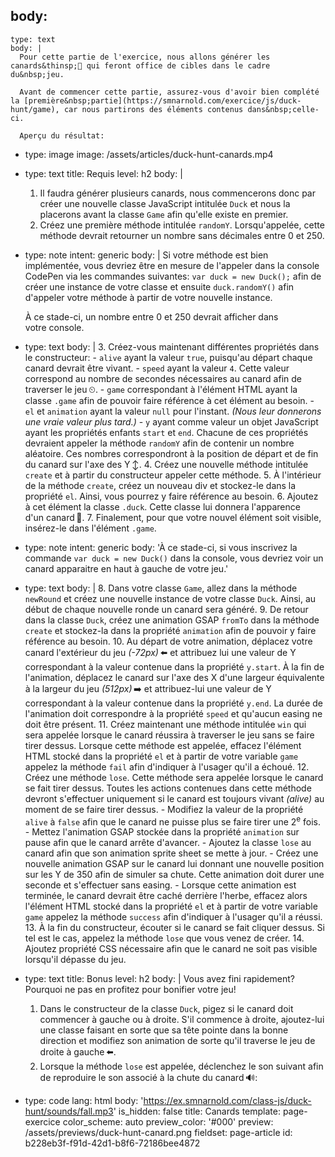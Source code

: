 body:
  -
    type: text
    body: |
      Pour cette partie de l'exercice, nous allons générer les canards&thinsp;🦆 qui feront office de cibles dans le cadre du&nbsp;jeu.
      
      Avant de commencer cette partie, assurez-vous d'avoir bien complété la [première&nbsp;partie](https://smnarnold.com/exercice/js/duck-hunt/game), car nous partirons des éléments contenus dans&nbsp;celle-ci.
      
      Aperçu du résultat:
  -
    type: image
    image: /assets/articles/duck-hunt-canards.mp4
  -
    type: text
    title: Requis
    level: h2
    body: |
      1. Il faudra générer plusieurs canards, nous commencerons donc par créer une nouvelle classe JavaScript intitulée `Duck` et nous la placerons avant la classe `Game` afin qu'elle existe en&nbsp;premier.
      2. Créez une première méthode intitulée `randomY`. Lorsqu'appelée, cette méthode devrait retourner un nombre sans décimales entre 0 et&nbsp;250.
  -
    type: note
    intent: generic
    body: |
      Si votre méthode est bien implémentée, vous devriez être en mesure de l'appeler dans la console CodePen via les commandes suivantes: `var duck = new Duck();` afin de créer une instance de votre classe et ensuite `duck.randomY()` afin d'appeler votre méthode à partir de votre nouvelle&nbsp;instance. 
      
      À ce stade-ci, un nombre entre 0 et 250 devrait afficher dans votre&nbsp;console.
  -
    type: text
    body: |
      3. Créez-vous maintenant différentes propriétés dans le&nbsp;constructeur:
      	- `alive` ayant la valeur `true`, puisqu'au départ chaque canard devrait être&nbsp;vivant.
          - `speed` ayant la valeur `4`. Cette valeur correspond au nombre de secondes nécessaires au canard afin de traverser le&nbsp;jeu&#8201;⏲.
          - `game` correspondant à l'élément HTML ayant la classe `.game` afin de pouvoir faire référence à cet élément au&nbsp;besoin.
          - `el` et `animation` ayant la valeur `null` pour l'instant. _(Nous leur donnerons une vraie valeur plus&nbsp;tard.)_
      	- `y` ayant comme valeur un objet JavaScript ayant les propriétés enfants `start` et `end`. Chacune de ces propriétés devraient appeler la méthode `randomY` afin de contenir un nombre aléatoire. Ces nombres correspondront à la position de départ et de fin du canard sur l'axe des&nbsp;Y&#8201;↕️.
      4. Créez une nouvelle méthode intitulée `create` et à partir du constructeur appeler cette&nbsp;méthode. 
      5. À l'intérieur de la méthode `create`, créez un nouveau div et stockez-le dans la propriété `el`. Ainsi, vous pourrez y faire référence au&nbsp;besoin.
      6. Ajoutez à cet élément la classe `.duck`. Cette classe lui donnera l'apparence d'un&nbsp;canard&#8201;🦆.
      7. Finalement, pour que votre nouvel élément soit visible, insérez-le dans l'élément&nbsp;`.game`.
  -
    type: note
    intent: generic
    body: 'À ce stade-ci, si vous inscrivez la commande `var duck = new Duck()` dans la console, vous devriez voir un canard apparaitre en haut à gauche de votre&nbsp;jeu.'
  -
    type: text
    body: |
      8. Dans votre classe `Game`, allez dans la méthode `newRound` et créez une nouvelle instance de votre classe&nbsp;`Duck`. Ainsi, au début de chaque nouvelle ronde un canard sera&nbsp;généré.
      9. De retour dans la classe `Duck`, créez une animation GSAP `fromTo` dans la méthode `create` et stockez-la dans la propriété `animation` afin de pouvoir y faire référence au&nbsp;besoin. 
      10. Au départ de votre animation, déplacez votre canard l'extérieur du jeu _(-72px)_&thinsp;⬅️ et attribuez lui une valeur de Y correspondant à la valeur contenue dans la propriété&nbsp;`y.start`. À la fin de l'animation, déplacez le canard sur l'axe des X d'une largeur équivalente à la largeur du jeu&nbsp;_(512px)_&thinsp;➡️ et attribuez-lui une valeur de Y correspondant à la valeur contenue dans la propriété&nbsp;`y.end`. La durée de l'animation doit correspondre à la propriété `speed` et qu'aucun easing ne doit être&nbsp;présent.
      11. Créez maintenant une méthode intitulée `win` qui sera appelée lorsque le canard réussira à traverser le jeu sans se faire tirer dessus. Lorsque cette méthode est appelée, effacez l'élément HTML stocké dans la propriété `el` et à partir de votre variable `game` appelez la méthode `fail` afin d'indiquer à l'usager qu'il a&nbsp;échoué.
      12. Créez une méthode `lose`. Cette méthode sera appelée lorsque le canard se fait tirer dessus. Toutes les actions contenues dans cette méthode devront s'effectuer uniquement si le canard est toujours vivant _(alive)_ au moment de se faire tirer&nbsp;dessus.
      	- Modifiez la valeur de la propriété `alive` à `false` afin que le canard ne puisse plus se faire tirer une 2<sup>e</sup>&nbsp;fois. 
          - Mettez l'animation GSAP stockée dans la propriété `animation` sur pause afin que le canard arrête&nbsp;d'avancer.
          - Ajoutez la classe `lose` au canard afin que son animation sprite sheet se mette à&nbsp;jour.
          - Créez une nouvelle animation GSAP sur le canard lui donnant une nouvelle position sur les Y de 350 afin de simuler sa chute. Cette animation doit durer une seconde et s'effectuer sans&nbsp;easing. 
          - Lorsque cette animation est terminée, le canard devrait être caché derrière l'herbe, effacez alors l'élément HTML stocké dans la propriété `el` et à partir de votre variable `game` appelez la méthode `success` afin d'indiquer à l'usager qu'il a&nbsp;réussi.
      13. À la fin du constructeur, écouter si le canard se fait cliquer dessus. Si tel est le cas, appelez la méthode&nbsp;`lose` que vous venez de&nbsp;créer.
      14. Ajoutez propriété CSS nécessaire afin que le canard ne soit pas visible lorsqu'il dépasse du&nbsp;jeu.
  -
    type: text
    title: Bonus
    level: h2
    body: |
      Vous avez fini rapidement? Pourquoi ne pas en profitez pour bonifier votre&nbsp;jeu!
      
      1. Dans le constructeur de la classe `Duck`, pigez si le canard doit commencer à gauche ou à droite. S'il commence à droite, ajoutez-lui une classe faisant en sorte que sa tête pointe dans la bonne direction et modifiez son animation de sorte qu'il traverse le jeu de droite à gauche&thinsp;⬅️.
      2. Lorsque la méthode `lose` est appelée, déclenchez le son suivant afin de reproduire le son associé à la chute du canard&thinsp;🔊:
  -
    type: code
    lang: html
    body: 'https://ex.smnarnold.com/class-js/duck-hunt/sounds/fall.mp3'
is_hidden: false
title: Canards
template: page-exercice
color_scheme: auto
preview_color: '#000'
preview: /assets/previews/duck-hunt-canard.png
fieldset: page-article
id: b228eb3f-f91d-42d1-b8f6-72186bee4872
